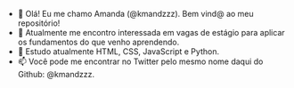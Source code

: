 - 👋 Olá! Eu me chamo Amanda (@kmandzzz). Bem vind@ ao meu repositório!
- 👀 Atualmente me encontro interessada em vagas de estágio para aplicar os fundamentos do que venho aprendendo.
- 🌱 Estudo atualmente HTML, CSS, JavaScript e Python.
- 📫 Você pode me encontrar no Twitter pelo mesmo nome daqui do Github: @kmandzzz.

<!---
kmandzzz/kmandzzz is a ✨ special ✨ repository because its `README.md` (this file) appears on your GitHub profile.
You can click the Preview link to take a look at your changes.
--->
